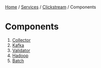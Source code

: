 <p>
    <a href="/docs/index.md">Home</a> /
    <a href="/docs/services/index.md">Services</a> /
    <a href="/docs/services/clickstream/index.md">Clickstream</a> /
    <span>Components</span>
</p>

# Components
1. [Collector](components/collector/index.md)
2. [Kafka](components/kafka/index.md)
3. [Validator](components/validator/index.md)
4. [Hadoop](components/hadoop/index.md)
4. [Batch](components/batch/index.md)
